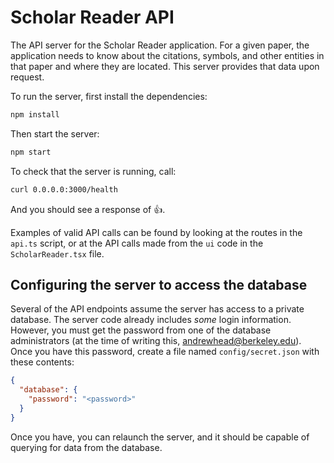# Scholar Reader API

The API server for the Scholar Reader application. For a 
given paper, the application needs to know about the 
citations, symbols, and other entities in that paper and 
where they are located. This server provides that data upon 
request.

To run the server, first install the dependencies:

```bash
npm install
```

Then start the server:

```bash
npm start
```

To check that the server is running, call:

```bash
curl 0.0.0.0:3000/health
```

And you should see a response of 👍.

Examples of valid API calls can be found by looking at the 
routes in the `api.ts` script, or at the API calls made from 
the `ui` code in the `ScholarReader.tsx` file.

## Configuring the server to access the database

Several of the API endpoints assume the server has access to 
a private database. The server code already includes _some_ 
login information. However, you must get the password from 
one of the database administrators (at the time of writing 
this, andrewhead@berkeley.edu). Once you have this password, 
create a file named `config/secret.json` with these 
contents:

```json
{
  "database": {
    "password": "<password>"
  }
}
```

Once you have, you can relaunch the server, and it should be 
capable of querying for data from the database.
